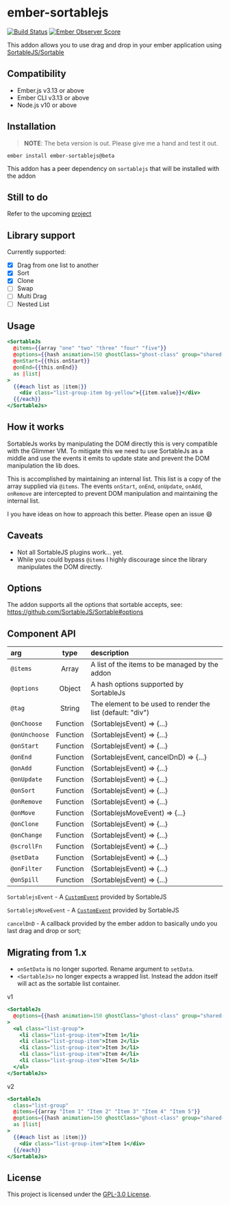 ember-sortablejs
==============================================================================
[![Build Status](https://travis-ci.org/SortableJS/ember-sortablejs.svg?branch=master)](https://travis-ci.org/SortableJS/ember-sortablejs)
[![Ember Observer Score](https://emberobserver.com/badges/ember-sortablejs.svg)](https://emberobserver.com/addons/ember-sortablejs)

This addon allows you to use drag and drop in your ember application using [SortableJS/Sortable](https://github.com/SortableJS/Sortable)

Compatibility
------------------------------------------------------------------------------

* Ember.js v3.13 or above
* Ember CLI v3.13 or above
* Node.js v10 or above

Installation
------------------------------------------------------------------------------
> **NOTE**: The beta version is out. Please give me a hand and test it out.
```
ember install ember-sortablejs@beta
```

This addon has a peer dependency on `sortablejs` that will be installed with the addon

Still to do
------------------------------------------------------------------------------
Refer to the upcoming [project](https://github.com/SortableJS/ember-sortablejs/projects/2)

Library support
------------------------------------------------------------------------------
Currently supported:
- [x] Drag from one list to another
- [x] Sort
- [x] Clone
- [ ] Swap
- [ ] Multi Drag
- [ ] Nested List

Usage
------------------------------------------------------------------------------

```hbs
<SortableJs
  @items={{array "one" "two" "three" "four" "five"}}
  @options={{hash animation=150 ghostClass="ghost-class" group="shared-list"}}
  @onStart={{this.onStart}}
  @onEnd={{this.onEnd}}
  as |list|
>
  {{#each list as |item|}}
    <div class="list-group-item bg-yellow">{{item.value}}</div>
  {{/each}}
</SortableJs>
```

How it works
------------------------------------------------------------------------------
SortableJs works by manipulating the DOM directly this is very compatible with
the Glimmer VM. To mitigate this we need tu use SortableJs as a middle and use
the events it emits to update state and prevent the DOM manipulation the lib does.

This is accomplished by maintaining an internal list. This list is a copy of the
array supplied via `@items`. The events `onStart`, `onEnd`, `onUpdate`, `onAdd`,
`onRemove` are intercepted to prevent DOM manipulation and maintaining the internal
list.

I you have ideas on how to approach this better. Please open an issue 😄

Caveats
------------------------------------------------------------------------------
- Not all SortableJS plugins work... yet.
- While you could bypass `@items` I highly discourage since the library manipulates the DOM directly.

Options
------------------------------------------------------------------------------
The addon supports all the options that sortable accepts, see: https://github.com/SortableJS/Sortable#options

Component API
------------------------------------------------------------------------------
|arg|type|description|
|:---|:---:|:---|
| `@items`      | Array    | A list of the items to be managed by the addon |
| `@options`    | Object   | A hash options supported by SortableJs|
| `@tag`        | String   | The element to be used to render the list (default: "div")|
| `@onChoose`   | Function | (SortablejsEvent) => {...} |
| `@onUnchoose` | Function | (SortablejsEvent) => {...} |
| `@onStart`    | Function | (SortablejsEvent) => {...} |
| `@onEnd`      | Function | (SortablejsEvent, cancelDnD) => {...} |
| `@onAdd`      | Function | (SortablejsEvent) => {...} |
| `@onUpdate`   | Function | (SortablejsEvent) => {...} |
| `@onSort`     | Function | (SortablejsEvent) => {...} |
| `@onRemove`   | Function | (SortablejsEvent) => {...} |
| `@onMove`     | Function | (SortablejsMoveEvent) => {...} |
| `@onClone`    | Function | (SortablejsEvent) => {...} |
| `@onChange`   | Function | (SortablejsEvent) => {...} |
| `@scrollFn`   | Function | (SortablejsEvent) => {...} |
| `@setData`    | Function | (SortablejsEvent) => {...} |
| `@onFilter`   | Function | (SortablejsEvent) => {...} |
| `@onSpill`    | Function | (SortablejsEvent) => {...} |

`SortablejsEvent` - A [`CustomEvent`](https://github.com/SortableJS/Sortable#event-object-demo) provided by SortableJS

`SortablejsMoveEvent` - A [`CustomEvent`](https://github.com/SortableJS/Sortable#move-event-object) provided by SortableJS

`cancelDnD` - A callback provided by the ember addon to basically undo you last drag and drop or sort;

Migrating from 1.x
------------------------------------------------------------------------------
- `onSetData` is no longer suported. Rename argument to `setData`.
- `<SortableJs>` no longer expects a wrapped list. Instead the addon itself will act as the sortable list container.

v1
```hbs
<SortableJs
  @options={{hash animation=150 ghostClass="ghost-class" group="shared-list"}}
>
  <ul class="list-group">
    <li class="list-group-item">Item 1</li>
    <li class="list-group-item">Item 2</li>
    <li class="list-group-item">Item 3</li>
    <li class="list-group-item">Item 4</li>
    <li class="list-group-item">Item 5</li>
  </ul>
</SortableJs>
```

v2
```hbs
<SortableJs
  class="list-group"
  @items={{array "Item 1" "Item 2" "Item 3" "Item 4" "Item 5"}}
  @options={{hash animation=150 ghostClass="ghost-class" group="shared-list"}}
  as |list|
>
  {{#each list as |item|}}
    <div class="list-group-item">Item 1</div>
  {{/each}}
</SortableJs>
```
License
------------------------------------------------------------------------------

This project is licensed under the [GPL-3.0 License](LICENSE.md).
